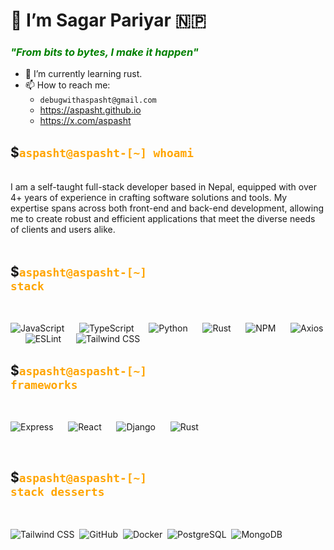 # 👋 I’m Sagar Pariyar 🇳🇵
 ### <p style="color:green"> *"From bits to bytes, I make it happen"*</p>
 - 🦀 I’m currently learning rust.
 - 📫 How to reach me:
      -  ``` debugwithaspasht@gmail.com  ```
      -  https://aspasht.github.io
      -  https://x.com/aspasht
     


<div>
<h2>$<code style="color:orange">aspasht@aspasht-[~] whoami</code></h2>
 <br>
I am a self-taught full-stack developer based in Nepal, equipped with over 4+ years of experience in crafting software solutions and tools. My expertise spans across both front-end and back-end development, allowing me to create robust and efficient applications that meet the diverse needs of clients and users alike. 
</div>

</br>


## $<code style="color:orange">aspasht@aspasht-[~] stack</code><br>
<br>
<p>
  <img src="https://img.shields.io/badge/-JavaScript-A9A9A9?logo=JavaScript&logoColor=F7DF1E" alt="JavaScript" style="display: inline-block;" />&nbsp; &nbsp; &nbsp;
  <img src="https://img.shields.io/badge/-TypeScript-C0C0C0?logo=TypeScript&logoColor=3178C6" alt="TypeScript" style="display: inline-block;" />&nbsp; &nbsp; &nbsp;
  <img src="https://img.shields.io/badge/-Python-A9A9A9?logo=Python&logoColor=3776AB" alt="Python" style="display: inline-block;" />&nbsp;  &nbsp; &nbsp;
  <img src="https://img.shields.io/badge/Rust-A9A9A9?logo=rust&logoColor=white" alt="Rust" style="display: inline-block;" />&nbsp; &nbsp; &nbsp;
  <img src="https://img.shields.io/badge/-NPM-C0C0C0?logo=npm&logoColor=CB3837" alt="NPM" style="display: inline-block;" />&nbsp; &nbsp; &nbsp
  <img src="https://img.shields.io/badge/-Axios-C0C0C0?logo=Axios&logoColor=5A29E4" alt="Axios" style="display: inline-block;" />&nbsp; &nbsp; &nbsp
  <img src="https://img.shields.io/badge/-ESLint-C0C0C0?logo=ESLint&logoColor=4B32C3" alt="ESLint" style="display: inline-block;" />&nbsp; &nbsp; &nbsp
  <img src="https://img.shields.io/badge/-Tailwind%20CSS-FFF?logo=Tailwind-CSS&logoColor=06B6D4" alt="Tailwind CSS" style="display: inline-block;" />&nbsp;
</p>

## $<code style="color:orange">aspasht@aspasht-[~] frameworks</code><br>
<br>
<p>
  <img src="https://img.shields.io/badge/express.js-000000?style=for-the-badge&logo=express&logoColor=white" alt="Express" style="display: inline-block;" />&nbsp; &nbsp; &nbsp;
  <img src="https://img.shields.io/badge/-ReactJs-000000?logo=react&logoColor=white&style=for-the-badge" alt="React" style="display: inline-block;" />&nbsp; &nbsp; &nbsp;
  <img src="https://img.shields.io/badge/Django-000000?style=for-the-badge&logo=django&logoColor=green" alt="Django" style="display: inline-block;"/>&nbsp;  &nbsp; &nbsp;
  <img src="https://img.shields.io/badge/Rust-000000?style=for-the-badge&logo=rust&logoColor=white" alt="Rust" style="display: inline-block;" />&nbsp;&nbsp; &nbsp;
</p>
  <br>



## $<code style="color:orange">aspasht@aspasht-[~] stack desserts</code>
<br>
<p>
 <img src="https://img.shields.io/badge/-Tailwind%20CSS-FFF?logo=Tailwind-CSS&logoColor=06B6D4" alt="Tailwind CSS" style="display: inline-block;" />&nbsp;
  <img src="https://img.shields.io/badge/-GitHub-181717?style=style-for-the-badge&logo=GitHub&logoColor=FFF" alt="GitHub" style="display: inline-block;" />&nbsp;
 <img src="https://img.shields.io/badge/-Docker-2496ED?logo=Docker&logoColor=FFF" alt="Docker" style="display: inline-block;" />&nbsp;
  <img src="https://img.shields.io/badge/-PostgreSQL-C0C0C0?logo=PostgreSQL&logoColor=4169E1" alt="PostgreSQL" style="display: inline-block;" />&nbsp; 
 <img src="https://img.shields.io/badge/-MongoDB-13aa52?logo=mongodb&logoColor=white" alt="MongoDB" style="display: inline-block;" />&nbsp; 
  
</p>
